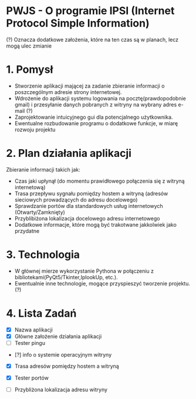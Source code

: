 # PWJS - O programie  IPSI (Internet Protocol Simple Information)
(?) Oznacza dodatkowe założenia, które na ten czas są w planach, lecz mogą ulec zmianie
# 1. Pomysł 
- Stworzenie aplikacji mającej za zadanie zbieranie informacji o poszczególnym adresie strony internetowej.
- Wdrożenie do aplikacji systemu logowania na pocztę(prawdopodobnie gmail) i przesyłanie danych pobranych z witryny na wybrany adres e-mail (?)
- Zaprojektowanie intuicyjnego gui dla potencjalnego użytkownika. 
- Ewentualne rozbudowanie programu o dodatkowe funkcje, w miarę rozwoju projektu 
# 2. Plan działania aplikacji
Zbieranie informacji takich jak:
- Czas jaki upłynął (do momentu prawidłowego połączenia się z witryną internetową)
- Trasa przepływu sygnału pomiędzy hostem a witryną (adresów sieciowych prowadzących do adresu docelowego)
- Sprawdzanie portów dla standardowych usług internetowych (Otwarty/Zamknięty)
- Przyblibiżona lokalizacja docelowego adresu internetowego
- Dodatkowe informacje, które mogą być trakotwane jakkolwiek jako przydatne 
# 3. Technologia 
- W głównej mierze wykorzystanie Pythona w połączeniu z bibliotekami(PyQt5/Tkinter,IplookUp, etc.).
- Ewentualnie inne technologie, mogące przyspieszyć tworzenie projektu. (?)
# 4. Lista Zadań
- [x] Nazwa aplikacji
- [x] Główne założenie działania aplikacji
- [ ] Tester pingu
- [?] info o systemie operacyjnym witryny
- [x] Trasa adresów pomiędzy hostem a witryną
- [x] Tester portów
- [ ] Przybliżona lokalizacja adresu witryny





